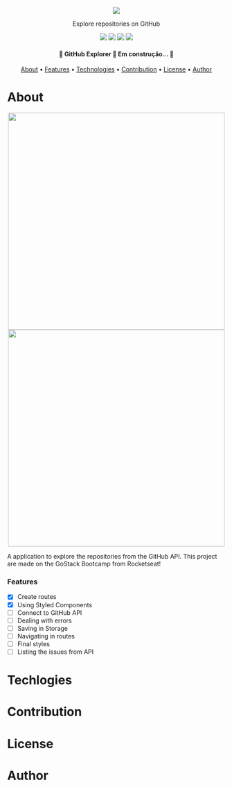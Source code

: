 <p align="center">
  <img src="https://user-images.githubusercontent.com/57778245/92287977-b631f100-eee1-11ea-8b98-35755a8e25ad.png" />
</p>
<p align="center">Explore repositories on GitHub</p>

<p align="center">
  <img src="https://img.shields.io/github/issues/lucasbaquinoo/github-explorer-rocketseat?style=flat-square" />
  <img src="https://img.shields.io/github/forks/lucasbaquinoo/github-explorer-rocketseat?style=flat-square" />
  <img src="https://img.shields.io/github/stars/lucasbaquinoo/github-explorer-rocketseat?style=flat-square" />
  <img src="https://img.shields.io/github/license/lucasbaquinoo/github-explorer-rocketseat?style=flat-square" />
</p>

<h4 align="center">
	🚧  GitHub Explorer 🚀 Em construção...  🚧
</h4>

<p align="center">
 <a href="#About">About</a> •
 <a href="#Features">Features</a> •
 <a href="#Technologies">Technologies</a> •
 <a href="#Contribution">Contribution</a> •
 <a href="#License">License</a> •
 <a href="#Author">Author</a>
</p>

# About
<div align="center">
  <img src="https://user-images.githubusercontent.com/57778245/92289162-e1b6da80-eee5-11ea-99bd-6dd3cf5171c8.png" width="500px" />
  <img src="https://user-images.githubusercontent.com/57778245/92289166-e4b1cb00-eee5-11ea-9a4a-5c0bfc0ecdf1.png" width="500px" />
</div>
<p> A application to explore the repositories from the GitHub API. This project are made on the GoStack Bootcamp from Rocketseat! </p>

### Features

- [x] Create routes
- [x] Using Styled Components
- [ ] Connect to GitHub API
- [ ] Dealing with errors
- [ ] Saving in Storage
- [ ] Navigating in routes
- [ ] Final styles
- [ ] Listing the issues from API

# Techlogies

# Contribution

# License

# Author
